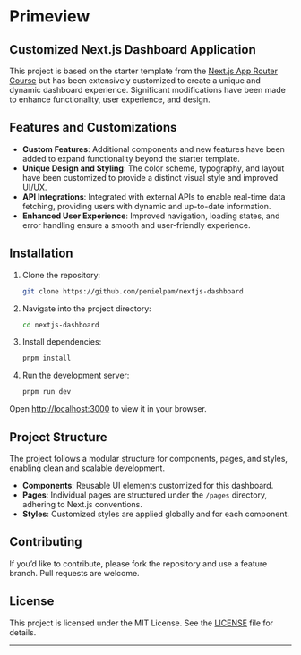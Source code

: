 # Primeview
## Customized Next.js Dashboard Application

This project is based on the starter template from the [Next.js App Router Course](https://nextjs.org/learn) but has been extensively customized to create a unique and dynamic dashboard experience. Significant modifications have been made to enhance functionality, user experience, and design.

## Features and Customizations

- **Custom Features**: Additional components and new features have been added to expand functionality beyond the starter template.
- **Unique Design and Styling**: The color scheme, typography, and layout have been customized to provide a distinct visual style and improved UI/UX.
- **API Integrations**: Integrated with external APIs to enable real-time data fetching, providing users with dynamic and up-to-date information.
- **Enhanced User Experience**: Improved navigation, loading states, and error handling ensure a smooth and user-friendly experience.

## Installation

1. Clone the repository:
   ```bash
   git clone https://github.com/penielpam/nextjs-dashboard
   ```
2. Navigate into the project directory:
   ```bash
   cd nextjs-dashboard
   ```
3. Install dependencies:
   ```bash
   pnpm install
   ```
4. Run the development server:
   ```bash
   pnpm run dev
   ```

Open [http://localhost:3000](http://localhost:3000) to view it in your browser.

## Project Structure

The project follows a modular structure for components, pages, and styles, enabling clean and scalable development.

- **Components**: Reusable UI elements customized for this dashboard.
- **Pages**: Individual pages are structured under the `/pages` directory, adhering to Next.js conventions.
- **Styles**: Customized styles are applied globally and for each component.

## Contributing

If you’d like to contribute, please fork the repository and use a feature branch. Pull requests are welcome.

## License

This project is licensed under the MIT License. See the [LICENSE](LICENSE) file for details.

---